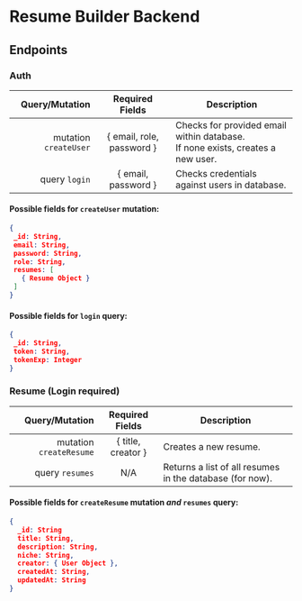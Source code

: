 # Resume Builder Backend

## Endpoints

### Auth
 Query/Mutation | Required Fields | Description
---------------:|:---------------:|------------
 mutation `createUser` | { email, role, password } | Checks for provided email within database. <br> If none exists, creates a new user. 
 query `login` | { email, password } | Checks credentials against users in database.
 #### Possible fields for `createUser` mutation:
 ```json
{
  _id: String,
  email: String,
  password: String,
  role: String,
  resumes: [
    { Resume Object }
  ]
}
 ```
 #### Possible fields for `login` query:
 ```json
{
  _id: String,
  token: String,
  tokenExp: Integer
}
 ```

 ### Resume (**Login required**)
 Query/Mutation | Required Fields | Description
---------------:|:---------------:|------------
mutation `createResume` | { title, creator } | Creates a new resume.
query `resumes` | N/A | Returns a list of all resumes in the database (for now).
#### Possible fields for `createResume` mutation *and* `resumes` query:
```json
{
  _id: String
  title: String,
  description: String,
  niche: String,
  creator: { User Object },
  createdAt: String,
  updatedAt: String
}
```
